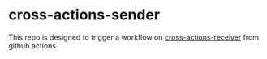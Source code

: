 # cross-actions-sender

This repo is designed to trigger a workflow on [cross-actions-receiver](https://github.com/xavierchanth/cross-actions-receiver.git) from github actions.